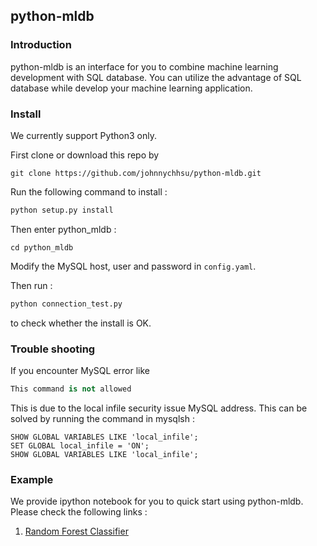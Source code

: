 ## python-mldb

### Introduction
python-mldb is an interface for you to combine machine learning development with SQL database.
You can utilize the advantage of SQL database while develop your machine learning application.

### Install
We currently support Python3 only.

First clone or download this repo by
```commandline
git clone https://github.com/johnnychhsu/python-mldb.git
``` 

Run the following command to install :
```python
python setup.py install
```
Then enter python_mldb : 
```commandline
cd python_mldb
```
Modify the MySQL host, user and password in `config.yaml`.

Then run :
```python
python connection_test.py
```
to check whether the install is OK.

### Trouble shooting
If you encounter MySQL error like
```sql
This command is not allowed
```
This is due to the local infile security issue MySQL address.
This can be solved by running the command in mysqlsh :  
```mysql-sql
SHOW GLOBAL VARIABLES LIKE 'local_infile';
SET GLOBAL local_infile = 'ON';
SHOW GLOBAL VARIABLES LIKE 'local_infile';
```


### Example
We provide ipython notebook for you to quick start using python-mldb.
Please check the following links :
1. [Random Forest Classifier](https://github.com/johnnychhsu/python-mldb/blob/master/Example/customized_model_example.ipynb)
